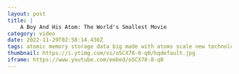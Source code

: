 ```yaml
---
layout: post
title: |
    A Boy And His Atom: The World's Smallest Movie
category: video
date: 2022-11-29T02:58:14.436Z
tags: atomic memory storage data big made with atoms scale new technology innovation computer smallest movie worlds film ibm research stop motion animation video a boy and his atom Guinness world record Tribeca festival scanning tunneling microscope miniature
thumbnail: https://i.ytimg.com/vi/oSCX78-8-q0/hqdefault.jpg
iframe: https://www.youtube.com/embed/oSCX78-8-q0
---
```

